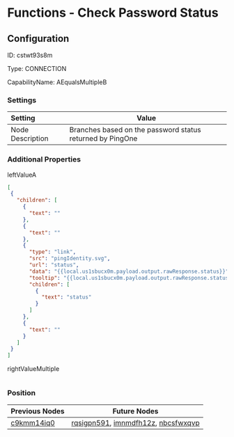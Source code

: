 # Functions - Check Password Status
## Configuration
ID:  cstwt93s8m

Type: CONNECTION 

CapabilityName: AEqualsMultipleB

### Settings
| Setting | Value  |
| :------------------------ | ---------------------------------------- |
| Node Description | Branches based on the password status returned by PingOne | 
 




### Additional Properties
leftValueA
 ```json 
[
  {
    "children": [
      {
        "text": ""
      },
      {
        "text": ""
      },
      {
        "type": "link",
        "src": "pingIdentity.svg",
        "url": "status",
        "data": "{{local.us1sbucx0m.payload.output.rawResponse.status}}",
        "tooltip": "{{local.us1sbucx0m.payload.output.rawResponse.status}}",
        "children": [
          {
            "text": "status"
          }
        ]
      },
      {
        "text": ""
      }
    ]
  }
]
```


rightValueMultiple
 ```json 

```




### Position
| Previous Nodes | Future Nodes |
| :------------- | ------------ |
| [c9kmm14iq0](./c9kmm14iq0.md) | [rqsigpn591](./rqsigpn591.md), [imnmdfh12z](./imnmdfh12z.md), [nbcsfwxqvp](./nbcsfwxqvp.md) |